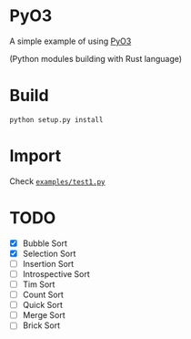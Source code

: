 # PyO3

A simple example of using [PyO3](https://github.com/PyO3/pyo3)

(Python modules building with Rust language)

# Build

```code
python setup.py install
```

# Import
Check [`examples/test1.py`](https://github.com/Alfex4936/Rust-PyO3-Sort/blob/main/examples/test1.py)

# TODO
- [x] Bubble Sort
- [x] Selection Sort
- [ ] Insertion Sort
- [ ] Introspective Sort
- [ ] Tim Sort
- [ ] Count Sort
- [ ] Quick Sort
- [ ] Merge Sort
- [ ] Brick Sort